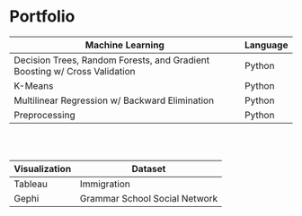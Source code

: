 # Portfolio


Machine Learning | Language
--- | ---
Decision Trees, Random Forests, and Gradient Boosting w/ Cross Validation | Python
K-Means | Python
Multilinear Regression w/ Backward Elimination | Python
Preprocessing | Python



<br>
<br>

Visualization | Dataset
--- | ---
Tableau | Immigration
Gephi | Grammar School Social Network







